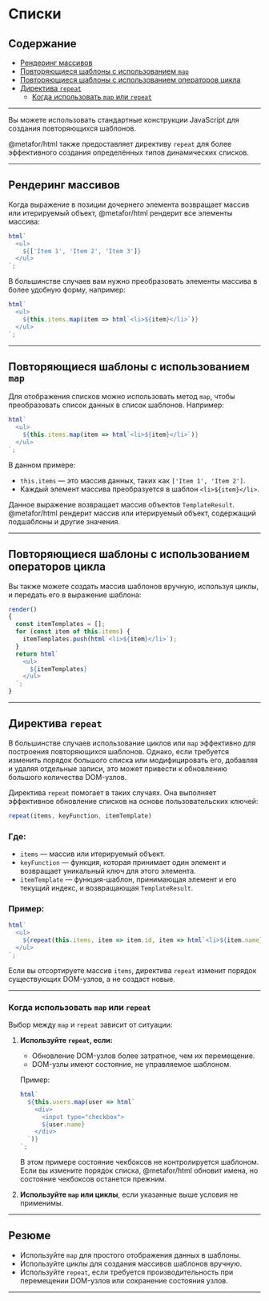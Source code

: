 # Списки

## Содержание

- [Рендеринг массивов](#рендеринг-массивов)
- [Повторяющиеся шаблоны с использованием `map`](#повторяющиеся-шаблоны-с-использованием-map)
- [Повторяющиеся шаблоны с использованием операторов цикла](#повторяющиеся-шаблоны-с-использованием-операторов-цикла)
- [Директива `repeat`](#директива-repeat)
    - [Когда использовать `map` или `repeat`](#когда-использовать-map-или-repeat)

---
Вы можете использовать стандартные конструкции JavaScript для создания повторяющихся шаблонов.

@metafor/html также предоставляет директиву `repeat` для более эффективного создания определённых типов динамических списков.

---

## Рендеринг массивов

Когда выражение в позиции дочернего элемента возвращает массив или итерируемый объект, @metafor/html рендерит все элементы массива:

```javascript
html`
  <ul>
    ${['Item 1', 'Item 2', 'Item 3']}
  </ul>
`;
```

В большинстве случаев вам нужно преобразовать элементы массива в более удобную форму, например:

```javascript
html`
  <ul>
    ${this.items.map(item => html`<li>${item}</li>`)}
  </ul>
`;
```

---

## Повторяющиеся шаблоны с использованием `map`

Для отображения списков можно использовать метод `map`, чтобы преобразовать список данных в список шаблонов. Например:

```javascript
html`
  <ul>
    ${this.items.map(item => html`<li>${item}</li>`)}
  </ul>
`;
```

В данном примере:

- `this.items` — это массив данных, таких как `['Item 1', 'Item 2']`.
- Каждый элемент массива преобразуется в шаблон `<li>${item}</li>`.

Данное выражение возвращает массив объектов `TemplateResult`. @metafor/html рендерит массив или итерируемый объект, содержащий подшаблоны и другие значения.

---

## Повторяющиеся шаблоны с использованием операторов цикла

Вы также можете создать массив шаблонов вручную, используя циклы, и передать его в выражение шаблона:

```javascript
render()
{
  const itemTemplates = [];
  for (const item of this.items) {
    itemTemplates.push(html`<li>${item}</li>`);
  }
  return html`
    <ul>
      ${itemTemplates}
    </ul>
  `;
}
```

---

## Директива `repeat`

В большинстве случаев использование циклов или `map` эффективно для построения повторяющихся шаблонов. Однако, если требуется изменить порядок большого списка или модифицировать его, добавляя и удаляя отдельные записи, это
может привести к обновлению большого количества DOM-узлов.

Директива `repeat` помогает в таких случаях. Она выполняет эффективное обновление списков на основе пользовательских ключей:

```javascript
repeat(items, keyFunction, itemTemplate)
```

### Где:

- `items` — массив или итерируемый объект.
- `keyFunction` — функция, которая принимает один элемент и возвращает уникальный ключ для этого элемента.
- `itemTemplate` — функция-шаблон, принимающая элемент и его текущий индекс, и возвращающая `TemplateResult`.

### Пример:

```javascript
html`
  <ul>
    ${repeat(this.items, item => item.id, item => html`<li>${item.name}</li>`)}
  </ul>
`;
```

Если вы отсортируете массив `items`, директива `repeat` изменит порядок существующих DOM-узлов, а не создаст новые.

---

### Когда использовать `map` или `repeat`

Выбор между `map` и `repeat` зависит от ситуации:

1. **Используйте `repeat`, если:**
    - Обновление DOM-узлов более затратное, чем их перемещение.
    - DOM-узлы имеют состояние, не управляемое шаблоном.

   Пример:

   ```javascript
   html`
     ${this.users.map(user => html`
       <div>
         <input type="checkbox">
         ${user.name}
       </div>
     `)}
   `;
   ```

   В этом примере состояние чекбоксов не контролируется шаблоном. Если вы измените порядок списка, @metafor/html обновит имена, но состояние чекбоксов останется прежним.

2. **Используйте `map` или циклы**, если указанные выше условия не применимы.

---

## Резюме

- Используйте `map` для простого отображения данных в шаблоны.
- Используйте циклы для создания массивов шаблонов вручную.
- Используйте `repeat`, если требуется производительность при перемещении DOM-узлов или сохранение состояния узлов.

---